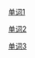 
[单词1](https://docs.qq.com/doc/BrSUXX370htK2CBFFN1PhojI1nQoL64iQHHI4)

[单词2](https://docs.qq.com/doc/BrSUXX370htK2lpem11Una7646bw5Q0QSqUm2)

[单词3](https://docs.qq.com/doc/BrSUXX370htK26n92g299D3t0rKPfu3mNdcK2)




